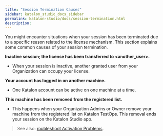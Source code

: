 ```yaml
---
title: "Session Termination Causes"
sidebar: katalon_studio_docs_sidebar
permalink: katalon-studio/docs/session-termination.html
description:
---
```


You might encounter situations when your session has been terminated due to a specific reason related to the license mechanism. This section explains some common causes of your session termination.

**Inactive session; the license has been transferred to <another_user>.**

* When your session is inactive, another granted user from your Organization can occupy your license.

**Your account has logged in on another machine.**

* One Katalon account can be active on one machine at a time.

**This machine has been removed from the registered list.**

* This happens when your Organization Admins or Owner remove your machine from the registered list on Katalon TestOps. This removal ends your session on the Katalon Studio app.

> See also:  [roubleshoot Activation Problems](https://docs.katalon.com/katalon-studio/docs/troubleshoot-activation-problems.html).
